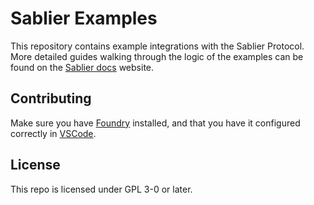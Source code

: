 # Sablier Examples

This repository contains example integrations with the Sablier Protocol. More detailed guides walking through the logic of the examples can be found on the [Sablier docs](https://docs.sablier.com) website.

## Contributing

Make sure you have [Foundry](https://github.com/foundry-rs/foundry) installed, and that you have it configured correctly in [VSCode](https://book.getfoundry.sh/config/vscode).

## License

This repo is licensed under GPL 3-0 or later.
